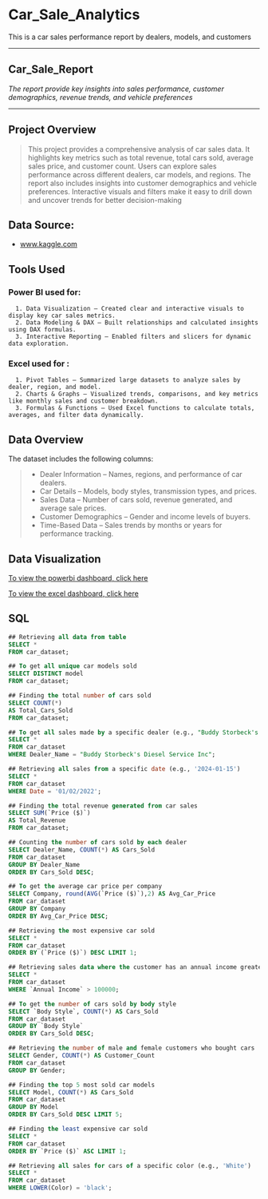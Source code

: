 # Car_Sale_Analytics
This is a car sales performance report by dealers, models, and customers

---
## Car_Sale_Report
_The report provide key insights into sales performance, customer demographics, revenue trends, and vehicle preferences_

---
## Project Overview
> This project provides a comprehensive analysis of car sales data. It highlights key metrics such as total revenue, total cars sold, average sales price, and customer count. Users can explore sales performance across different dealers, car models, and regions. The report also includes insights into customer demographics and vehicle preferences. Interactive visuals and filters make it easy to drill down and uncover trends for better decision-making

## Data Source:
+ www.kaggle.com

## Tools Used
### Power BI used for: 
      1. Data Visualization – Created clear and interactive visuals to display key car sales metrics.
      2. Data Modeling & DAX – Built relationships and calculated insights using DAX formulas.
      3. Interactive Reporting – Enabled filters and slicers for dynamic data exploration.
### Excel used for :
      1. Pivot Tables – Summarized large datasets to analyze sales by dealer, region, and model.
      2. Charts & Graphs – Visualized trends, comparisons, and key metrics like monthly sales and customer breakdown.
      3. Formulas & Functions – Used Excel functions to calculate totals, averages, and filter data dynamically.

## Data Overview
The dataset includes the following columns:
>+ Dealer Information – Names, regions, and performance of car dealers.
>+ Car Details – Models, body styles, transmission types, and prices.
>+ Sales Data – Number of cars sold, revenue generated, and average sale prices.
>+ Customer Demographics – Gender and income levels of buyers.
>+ Time-Based Data – Sales trends by months or years for performance tracking.

## Data Visualization
[To view the powerbi dashboard, click here](https://ibb.co/0VFGRtk7)

[To view the excel dashboard, click here](https://ibb.co/9kjnn03P)

## SQL
```sql
## Retrieving all data from table
SELECT *
FROM car_dataset;
```

```sql
## To get all unique car models sold
SELECT DISTINCT model 
FROM car_dataset;
```

```sql
## Finding the total number of cars sold
SELECT COUNT(*)
AS Total_Cars_Sold 
FROM car_dataset;
```

```sql
## To get all sales made by a specific dealer (e.g., "Buddy Storbeck's Diesel Service Inc")
SELECT *
FROM car_dataset
WHERE Dealer_Name = "Buddy Storbeck's Diesel Service Inc";
```

```sql
## Retrieving all sales from a specific date (e.g., '2024-01-15')
SELECT *
FROM car_dataset 
WHERE Date = '01/02/2022';
```

```sql
## Finding the total revenue generated from car sales
SELECT SUM(`Price ($)`)
AS Total_Revenue
FROM car_dataset;
```

```sql
## Counting the number of cars sold by each dealer
SELECT Dealer_Name, COUNT(*) AS Cars_Sold 
FROM car_dataset 
GROUP BY Dealer_Name
ORDER BY Cars_Sold DESC;
```

```sql
## To get the average car price per company
SELECT Company, round(AVG(`Price ($)`),2) AS Avg_Car_Price 
FROM car_dataset 
GROUP BY Company
ORDER BY Avg_Car_Price DESC;
```

```sql
## Retrieving the most expensive car sold
SELECT *
FROM car_dataset 
ORDER BY (`Price ($)`) DESC LIMIT 1;
```

```sql
## Retrieving sales data where the customer has an annual income greater than $100,000
SELECT *
FROM car_dataset 
WHERE `Annual Income` > 100000;
```

```sql
## To get the number of cars sold by body style
SELECT `Body Style`, COUNT(*) AS Cars_Sold 
FROM car_dataset 
GROUP BY `Body Style`
ORDER BY Cars_Sold DESC;
```

```sql
## Retrieving the number of male and female customers who bought cars
SELECT Gender, COUNT(*) AS Customer_Count 
FROM car_dataset
GROUP BY Gender;
```

```sql
## Finding the top 5 most sold car models
SELECT Model, COUNT(*) AS Cars_Sold 
FROM car_dataset 
GROUP BY Model
ORDER BY Cars_Sold DESC LIMIT 5;
```

```sql
## Finding the least expensive car sold
SELECT *
FROM car_dataset 
ORDER BY `Price ($)` ASC LIMIT 1;
```

```sql
## Retrieving all sales for cars of a specific color (e.g., 'White')
SELECT *
FROM car_dataset 
WHERE LOWER(Color) = 'black';
```
